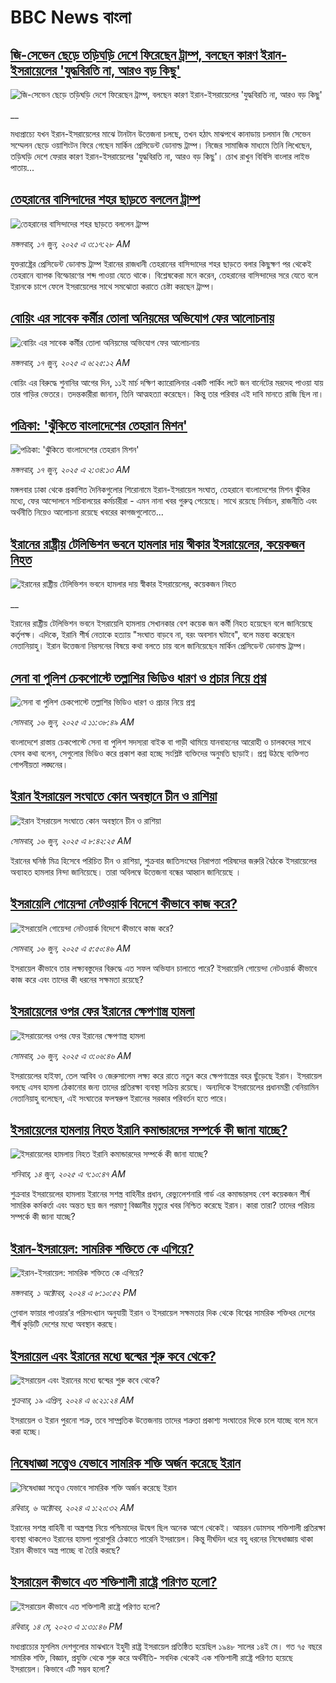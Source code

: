 # BBC News বাংলা## [জি-সেভেন ছেড়ে তড়িঘড়ি দেশে ফিরেছেন ট্রাম্প, বলছেন কারণ ইরান-ইসরায়েলের 'যুদ্ধবিরতি না, আরও বড় কিছু'](https://www.bbc.co.uk/bengali/live/cp861ygr2zxt?at_campaign=githubrss)![জি-সেভেন ছেড়ে তড়িঘড়ি দেশে ফিরেছেন ট্রাম্প, বলছেন কারণ ইরান-ইসরায়েলের 'যুদ্ধবিরতি না, আরও বড় কিছু'](https://ichef.bbci.co.uk/ace/standard/240/cpsprodpb/1409/live/6b2256f0-4b43-11f0-8c47-237c2e4015f5.jpg)__মধ্যপ্রাচ্যে যখন ইরান-ইসরায়েলের মাঝে টানটান উত্তেজনা চলছে, তখন হঠাৎ মাঝপথে কানাডায় চলমান জি সেভেন সম্মেলন ছেড়ে ওয়াশিংটন ফিরে গেছেন মার্কিন প্রেসিডেন্ট ডোনাল্ড ট্রাম্প। নিজের সামাজিক মাধ্যমে তিনি লিখেছেন, তড়িঘড়ি দেশে ফেরার কারণ ইরান-ইসরায়েলের 'যুদ্ধবিরতি না, আরও বড় কিছু'। চোখ রাখুন বিবিসি বাংলার লাইভ পাতায়...## [তেহরানের বাসিন্দাদের শহর ছাড়তে বললেন ট্রাম্প](https://www.bbc.com/bengali/articles/cn417gjk1z2o?at_campaign=githubrss)![তেহরানের বাসিন্দাদের শহর ছাড়তে বললেন ট্রাম্প](https://ichef.bbci.co.uk/ace/standard/240/cpsprodpb/6413/live/c046a0e0-4b26-11f0-86d5-3b52b53af158.jpg)_মঙ্গলবার, ১৭ জুন, ২০২৫ এ ৩:১৭:২৮ AM_যুক্তরাষ্ট্রের প্রেসিডেন্ট ডোনাল্ড ট্রাম্প ইরানের রাজধানী তেহরানের বাসিন্দাদের শহর ছাড়তে বলার কিছুক্ষণ পর থেকেই তেহরানে ব্যাপক বিস্ফােরণের শব্দ পাওয়া যেতে থাকে। বিশ্লেষকেরা মনে করেন, তেহরানের বাসিন্দাদের সরে যেতে বলে ইরানকে চাপে ফেলে ইসরায়েলের সাথে সমঝোতা করাতে চেষ্টা করছেন ট্রাম্প।## [বোয়িং এর সাবেক কর্মীর তোলা অনিয়মের অভিযোগ ফের আলোচনায়](https://www.bbc.com/bengali/articles/c39x99ln3zmo?at_campaign=githubrss)![বোয়িং এর সাবেক কর্মীর তোলা অনিয়মের অভিযোগ ফের আলোচনায়](https://ichef.bbci.co.uk/ace/standard/240/cpsprodpb/8109/live/cd3a6f60-4aaa-11f0-84b6-6bf0f66205f1.jpg)_মঙ্গলবার, ১৭ জুন, ২০২৫ এ ৬:২৫:১২ AM_বোয়িং এর বিরুদ্ধে শুনানির আগের দিন, ১১ই মার্চ দক্ষিণ ক্যারোলিনার একটি পার্কিং লটে জন বার্নেটের মরদেহ পাওয়া যায় তার গাড়ির ভেতরে। তদন্তকারীরা জানান, তিনি আত্মহত্যা করেছেন। কিন্তু তার পরিবার এই দাবি মানতে রাজি ছিল না।## [পত্রিকা: 'ঝুঁকিতে বাংলাদেশের তেহরান মিশন'](https://www.bbc.com/bengali/articles/cwye3n50w47o?at_campaign=githubrss)![পত্রিকা: 'ঝুঁকিতে বাংলাদেশের তেহরান মিশন'](https://ichef.bbci.co.uk/ace/standard/240/cpsprodpb/aea5/live/d8e6b090-4b1c-11f0-a466-d54f65b60deb.jpg)_মঙ্গলবার, ১৭ জুন, ২০২৫ এ ২:৩৪:১৩ AM_মঙ্গলবার ঢাকা থেকে প্রকাশিত দৈনিকগুলোর শিরোনামে ইরান-ইসরায়েল সংঘাত, তেহরানে  বাংলাদেশের মিশন ঝুঁকির মধ্যে, ফের আন্দোলনে সচিবালয়ের কর্মচারীরা - এমন নানা খবর গুরুত্ব পেয়েছে। সাথে রয়েছে নির্বাচন, রাজনীতি এবং অর্থনীতি নিয়েও আলোচনা রয়েছে খবরের কাগজগুলোতে...## [ইরানের রাষ্ট্রীয় টেলিভিশন ভবনে হামলার দায় স্বীকার ইসরায়েলের, কয়েকজন নিহত](https://www.bbc.co.uk/bengali/live/c4gkg71ex8xt?at_campaign=githubrss)![ইরানের রাষ্ট্রীয় টেলিভিশন ভবনে হামলার দায় স্বীকার ইসরায়েলের, কয়েকজন নিহত](https://ichef.bbci.co.uk/ace/standard/240/cpsprodpb/2a21/live/77543830-4acb-11f0-a466-d54f65b60deb.png)__ইরানের রাষ্ট্রীয় টেলিভিশন ভবনে ইসরায়েলি হামলায় সেখানকার বেশ কয়েক জন কর্মী নিহত হয়েছেন বলে জানিয়েছে কর্তৃপক্ষ। এদিকে, ইরানি শীর্ষ নেতাকে হত্যায় "সংঘাত বাড়বে না, বরং অবসান ঘটাবে", বলে মন্তব্য করেছেন নেতানিয়াহু। ইরান উত্তেজনা নিরসনের বিষয়ে কথা বলতে চায় বলে জানিয়েছেন মার্কিন প্রেসিডেন্ট ডোনাল্ড ট্রাম্প।## [সেনা বা পুলিশ চেকপোস্টে তল্লাশির ভিডিও ধারণ ও প্রচার নিয়ে প্রশ্ন](https://www.bbc.com/bengali/articles/cy8n80y53rgo?at_campaign=githubrss)![সেনা বা পুলিশ চেকপোস্টে তল্লাশির ভিডিও ধারণ ও প্রচার নিয়ে প্রশ্ন](https://ichef.bbci.co.uk/ace/standard/240/cpsprodpb/ec78/live/1f01dc40-4a9a-11f0-bbaa-4bc03e0665b7.jpg)_সোমবার, ১৬ জুন, ২০২৫ এ ১১:৩৮:৪৯ AM_বাংলাদেশে রাস্তায় চেকপোস্টে সেনা বা পুলিশ সদস্যরা বাইক বা গাড়ী থামিয়ে  যানবাহনের আরোহী ও চালকদের সাথে যেসব কথা বলেন, সেগুলোর ভিডিও করে প্রকাশ করা হচ্ছে সংশ্লিষ্ট ব্যক্তিদের অনুমতি ছাড়াই।  প্রশ্ন উঠছে ব্যক্তিগত গোপনীয়তা লঙ্ঘনের।## [ইরান ইসরায়েল সংঘাতে কোন অবস্থানে চীন ও রাশিয়া ](https://www.bbc.com/bengali/articles/cnv1vlgddrno?at_campaign=githubrss)![ইরান ইসরায়েল সংঘাতে কোন অবস্থানে চীন ও রাশিয়া ](https://ichef.bbci.co.uk/ace/standard/240/cpsprodpb/8c46/live/a4874de0-4a82-11f0-9471-e380f647874e.jpg)_সোমবার, ১৬ জুন, ২০২৫ এ ৮:৪২:২৫ AM_ইরানের ঘনিষ্ঠ মিত্র হিসেবে পরিচিত চীন ও রাশিয়া, শুক্রবার জাতিসংঘের নিরাপত্তা পরিষদের জরুরি বৈঠকে ইসরায়েলের অব্যাহত হামলার নিন্দা জানিয়েছে। তারা অবিলম্বে উত্তেজনা বন্ধের আহ্বান জানিয়েছে ।## [ইসরায়েলি গোয়েন্দা নেটওয়ার্ক বিদেশে কীভাবে কাজ করে?](https://www.bbc.com/bengali/articles/cp8d9jggvlgo?at_campaign=githubrss)![ইসরায়েলি গোয়েন্দা নেটওয়ার্ক বিদেশে কীভাবে কাজ করে?](https://ichef.bbci.co.uk/ace/standard/240/cpsprodpb/00f7/live/7f14d120-3882-11f0-a5e8-f10a74faedda.jpg)_সোমবার, ১৬ জুন, ২০২৫ এ ৫:৫০:৪৬ AM_ইসরায়েল কীভাবে তার লক্ষ্যবস্তুদের বিরুদ্ধে এত সফল অভিযান চালাতে পারে? ইসরায়েলি গোয়েন্দা নেটওয়ার্ক কীভাবে কাজ করে এবং তাদের কী ধরনের সক্ষমতা রয়েছে?## [ইসরায়েলের ওপর ফের ইরানের ক্ষেপণাস্ত্র হামলা](https://www.bbc.com/bengali/articles/cn4q4pekjk4o?at_campaign=githubrss)![ইসরায়েলের ওপর ফের ইরানের ক্ষেপণাস্ত্র হামলা](https://ichef.bbci.co.uk/ace/standard/240/cpsprodpb/799b/live/4af7ef00-4a5a-11f0-84b6-6bf0f66205f1.jpg)_সোমবার, ১৬ জুন, ২০২৫ এ ৩:০৬:৪৬ AM_ইসরায়েলের হাইফা, তেল আবিব ও জেরুসালেম লক্ষ্য করে রাতে নতুন করে ক্ষেপণাস্ত্রের বহর ছুঁড়েছে ইরান। ইসরায়েল বলছে এসব হামলা ঠেকানাের জন্য তাদের প্রতিরক্ষা ব্যবস্থা সক্রিয় রয়েছে। অন্যদিকে ইসরায়েলের প্রধানমন্ত্রী বেনিয়ামিন নেতানিয়াহু বলেছেন, এই সংঘাতের ফলস্বরুপ ইরানের সরকার পরিবর্তন হতে পারে।## [ইসরায়েলের হামলায় নিহত ইরানি কমান্ডারদের সম্পর্কে কী জানা যাচ্ছে?](https://www.bbc.com/bengali/articles/cj93m4w1lm0o?at_campaign=githubrss)![ইসরায়েলের হামলায় নিহত ইরানি কমান্ডারদের সম্পর্কে কী জানা যাচ্ছে?](https://ichef.bbci.co.uk/ace/standard/240/cpsprodpb/f8c7/live/51ded2f0-48ea-11f0-84b6-6bf0f66205f1.jpg)_শনিবার, ১৪ জুন, ২০২৫ এ ৭:১০:৪৭ AM_শুক্রবার ইসরায়েলের হামলায় ইরানের সশস্ত্র বাহিনীর প্রধান, রেভ্যুলেশনারি গার্ড এর কমান্ডারসহ বেশ কয়েকজন শীর্ষ সামরিক কর্মকর্তা এবং অন্তত ছয় জন পরমাণু বিজ্ঞানীর মৃত্যুর খবর নিশ্চিত করেছে ইরান। কারা তারা? তাদের পরিচয় সম্পর্কে কী জানা যাচ্ছে?## [ইরান-ইসরায়েল: সামরিক শক্তিতে কে এগিয়ে?](https://www.bbc.com/bengali/articles/cx7dv4yn5ypo?at_campaign=githubrss)![ইরান-ইসরায়েল: সামরিক শক্তিতে কে এগিয়ে?](https://ichef.bbci.co.uk/ace/standard/240/cpsprodpb/926c/live/773e1680-fa41-11ee-97f7-e98b193ef1b8.jpg)_মঙ্গলবার, ১ অক্টোবর, ২০২৪ এ ৮:১০:৫২ PM_গ্লোবাল ফায়ার পাওয়ার’র পরিসংখ্যান অনুযায়ী ইরান ও  ইসরায়েল সক্ষমতার দিক থেকে বিশ্বের সামরিক শক্তিধর দেশের শীর্ষ কুড়িটি দেশের মধ্যে অবস্থান করছে।## [ইসরায়েল এবং ইরানের মধ্যে দ্বন্দ্বের শুরু কবে থেকে? ](https://www.bbc.com/bengali/articles/cp0gy96p121o?at_campaign=githubrss)![ইসরায়েল এবং ইরানের মধ্যে দ্বন্দ্বের শুরু কবে থেকে? ](https://ichef.bbci.co.uk/ace/standard/240/cpsprodpb/7f7d/live/271585f0-fd5a-11ee-a9f7-4d961743aa47.jpg)_শুক্রবার, ১৯ এপ্রিল, ২০২৪ এ ৬:২১:২৪ AM_ইসরায়েল ও ইরান পুরনো শত্রু, তবে সাম্প্রতিক উত্তেজনায় তাদের শত্রুতা প্রকাশ্য সংঘাতের দিকে চলে যাচ্ছে বলে মনে করা হচ্ছে।## [নিষেধাজ্ঞা সত্ত্বেও যেভাবে সামরিক শক্তি অর্জন করেছে ইরান](https://www.bbc.com/bengali/articles/c5y0pe7dp2vo?at_campaign=githubrss)![নিষেধাজ্ঞা সত্ত্বেও যেভাবে সামরিক শক্তি অর্জন করেছে ইরান](https://ichef.bbci.co.uk/ace/standard/240/cpsprodpb/d952/live/79ad07a0-821d-11ef-822c-a50726bfda2e.jpg)_রবিবার, ৬ অক্টোবর, ২০২৪ এ ১:২০:৩২ AM_ইরানের সশস্ত্র বাহিনী বা অস্ত্রশস্ত্র নিয়ে পশ্চিমাদের উদ্বেগ ছিল অনেক আগে থেকেই। আয়রন ডোমসহ শক্তিশালী প্রতিরক্ষা ব্যবস্থা থাকলেও ইরানের হামলা পুরোপুরি ঠেকাতে পারেনি ইসরায়েল। কিন্তু দীর্ঘদিন ধরে বহু ধরনের নিষেধাজ্ঞায় থাকা ইরান কীভাবে অস্ত্র পাচ্ছে বা তৈরি করছে?## [ইসরায়েল কীভাবে এত শক্তিশালী রাষ্ট্রে পরিণত হলো? ](https://www.bbc.com/bengali/articles/cw01w1pp9ljo?at_campaign=githubrss)![ইসরায়েল কীভাবে এত শক্তিশালী রাষ্ট্রে পরিণত হলো? ](https://ichef.bbci.co.uk/ace/standard/240/cpsprodpb/f1a2/live/52ef9870-f18d-11ed-a76e-533966f5f143.jpg)_রবিবার, ১৪ মে, ২০২৩ এ ১:৩১:৪৬ PM_মধ্যপ্রাচ্যের মুসলিম দেশগুলোর মাঝখানে ইহুদী রাষ্ট্র ইসরায়েল প্রতিষ্ঠিত হয়েছিল ১৯৪৮ সালের ১৪ই মে। গত ৭৫ বছরে সামরিক শক্তি, বিজ্ঞান, প্রযুক্তি থেকে শুরু করে অর্থনীতি- সবদিক থেকেই এক শক্তিশালী রাষ্ট্রে পরিণত হয়েছে ইসরায়েল। কিভাবে এটি সম্ভব হলো?